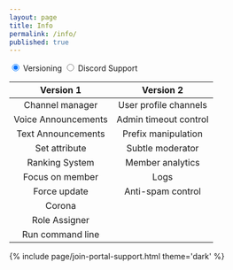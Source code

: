 ```yaml
---
layout: page
title: Info
permalink: /info/
published: true
---
```


<div class="page" markdown="1">

<div class="tabset float_center">
<!-- Tab 1 -->
<input type="radio" name="tabset" id="tab1" aria-controls="versions" checked>
<label for="tab1">Versioning</label>
<!-- Tab 2 -->
<input type="radio" name="tabset" id="tab2" aria-controls="support">
<label for="tab2">Discord Support</label>

<div class="tab-panels">
<section id="versions" class="tab-panel">
<div markdown="1">

| Version 1 | Version 2  |
|:-------------:| :-----:|
Channel manager | User profile channels |
Voice Announcements | Admin timeout control |
Text Announcements | Prefix manipulation |
Set attribute | Subtle moderator |
Ranking System | Member analytics |
Focus on member | Logs |
Force update | Anti-spam control |
Corona |    |
Role Assigner |    |
Run command line |    |

</div>

</section>
<section id="support" class="tab-panel">
<div markdown="1">

{% include page/join-portal-support.html theme='dark' %}

</div>
</section>

</div>
